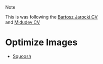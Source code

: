 > [!NOTE]  
> This is was following the [Bartosz Jarocki CV](https://github.com/BartoszJarocki/cv)  
> and [Midudev CV](https://github.com/midudev/minimalist-portfolio-json?tab=readme-ov-file)

# Optimize Images

- [Squoosh](https://squoosh.app/)

